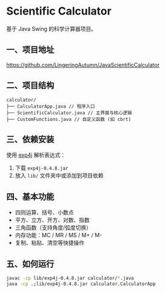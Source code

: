 # Scientific Calculator

基于 Java Swing 的科学计算器项目。

## 一、项目地址

https://github.com/LingeringAutumn/JavaScientificCalculator

## 二、项目结构

```
calculator/
├── CalculatorApp.java // 程序入口
├── ScientificCalculator.java // 主界面与核心逻辑
├── CustomFunctions.java // 自定义函数 (如 cbrt)
```


## 三、依赖安装

使用 [exp4j](https://www.objecthunter.net/exp4j/) 解析表达式：

1. 下载 `exp4j-0.4.8.jar`
2. 放入 `lib/` 文件夹中或添加到项目依赖

## 四、基本功能

- 四则运算、括号、小数点
- 平方、立方、开方、对数、指数
- 三角函数（支持角度/弧度切换）
- 内存功能：MC / MR / MS / M+ / M-
- 复制、粘贴、清空等快捷操作

## 五、如何运行

```bash
javac -cp lib/exp4j-0.4.8.jar calculator/*.java
java -cp .;lib/exp4j-0.4.8.jar calculator.CalculatorApp
```